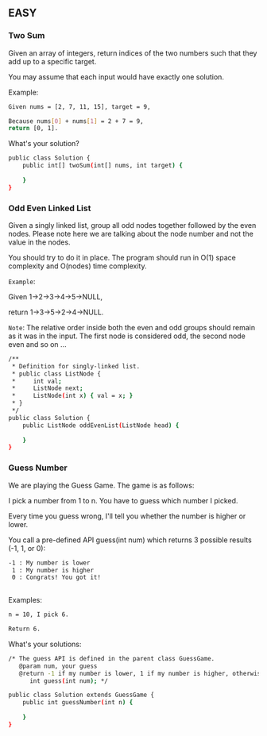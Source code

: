 ## EASY

### Two Sum

Given an array of integers, return indices of the two numbers such that they add up to a specific target.

You may assume that each input would have exactly one solution.

Example:

```sh
Given nums = [2, 7, 11, 15], target = 9,

Because nums[0] + nums[1] = 2 + 7 = 9,
return [0, 1].

```


What's your solution?

```sh
public class Solution {
    public int[] twoSum(int[] nums, int target) {
        
    }
}

```

### Odd Even Linked List

Given a singly linked list, group all odd nodes together followed by the even nodes. Please note here we are talking about the node number and not the value in the nodes.

You should try to do it in place. The program should run in O(1) space complexity and O(nodes) time complexity.

`Example`:

Given 1->2->3->4->5->NULL,

return 1->3->5->2->4->NULL.

`Note`:
The relative order inside both the even and odd groups should remain as it was in the input. 
The first node is considered odd, the second node even and so on ...


```sh
/**
 * Definition for singly-linked list.
 * public class ListNode {
 *     int val;
 *     ListNode next;
 *     ListNode(int x) { val = x; }
 * }
 */
public class Solution {
    public ListNode oddEvenList(ListNode head) {
        
    }
}

```


### Guess Number

We are playing the Guess Game. The game is as follows:

I pick a number from 1 to n. You have to guess which number I picked.

Every time you guess wrong, I'll tell you whether the number is higher or lower.

You call a pre-defined API guess(int num) which returns 3 possible results (-1, 1, or 0):

```sh
-1 : My number is lower
 1 : My number is higher
 0 : Congrats! You got it!
 
```
Examples:
 
```sh 
n = 10, I pick 6.

Return 6.
```

What's your solutions:

```sh
/* The guess API is defined in the parent class GuessGame.
   @param num, your guess
   @return -1 if my number is lower, 1 if my number is higher, otherwise return 0
      int guess(int num); */

public class Solution extends GuessGame {
    public int guessNumber(int n) {
        
    }
}

```
